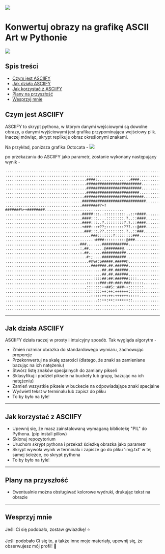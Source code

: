 ![](https://github.com/RameshAditya/asciify/blob/master/github-resources/logo.JPG)
# Konwertuj obrazy na grafikę ASCII Art w Pythonie

![](https://github.com/RameshAditya/asciify/blob/master/github-resources/sample.gif)

## Spis treści
- [Czym jest ASCIIFY](#czym-jest-asciify)
- [Jak działa ASCIIFY](#jak-działa-asciify)
- [Jak korzystać z ASCIIFY](#jak-korzystać-z-asciify)
- [Plany na przyszłość](#plany-na-przyszłość)
- [Wesprzyj mnie](#wesprzyj-mnie)

## Czym jest ASCIIFY
ASCIIFY to skrypt pythona, w którym danymi wejściowymi są dowolne obrazy, a danymi wyjściowymi jest grafika przypominająca wejściowy plik.
Inaczej mówiąc, skrypt replikuje obraz określonymi znakami. 

Na przykład, poniższa grafika Octocata -
![](https://github.com/RameshAditya/asciify/blob/master/octocat.png)

po przekazaniu do ASCIIFY jako parametr, zostanie wykonany następujący wynik - 
```
....................................................................................................
....................................................................................................
.....................................####:...............####.......................................
.....................................#########################......................................
.....................................#########################......................................
.....................................########################.......................................
....................................###########################.....................................
...................................#############################....................................
...................................########?+?#######%++########....................................
...................................#####:::..::::::::::..::+####....................................
...................................####:::....::::::::.?..::####....................................
...................................####:::..?.::::::::?.?.::####....................................
...................................+###:::+??;::::::::???.::@###....................................
....................................###:::.??.::::::::.?..::###.....................................
.......................................###:::::::?::::::::###.......................................
........................................:####::::::::::@###.........................................
..................................###.......############............................................
..................................:,##.......@#######@..............................................
..................................:.##......###########.............................................
.....................................#:;....###########.............................................
......................................#@%#:S#####.#####@............................................
.......................................#######.##.######............................................
............................................##.##.######............................................
............................................##.##.######............................................
........................................::::##:##:######::::........................................
.....................................::::::###:##:###:###::::::.....................................
....................................,:::::::++##S::###++:::::::.....................................
.....................................:::::::++:++:++++++:::::::.....................................
.......................................:::::++:++:++++++:::::.......................................
..........................................::++:++:++++++::..........................................
..................................................,.................................................
....................................................................................................
```
-------------------------------------------------------------------------------------------------------
## Jak działa ASCIIFY
ASCIIFY działa raczej w prosty i intuicyjny sposób.
Tak wygląda algorytm -
- Zmień rozmiar obrazka do standardowego wymiaru, zachowując proporcje
- Przekonwertuj na skalę szarości (dlatego, że znaki sa zamieniane bazując na ich natężeniu)
- Stwórz listę znaków specjalnych do zamiany pikseli
- Sklasyfikuj i podziel piksele na buckety lub grupy, bazując na ich natężeniu)
- Zamień wszystkie piksele w buckecie na odpowiadające znaki specjalne
- Wyświetl tekst w terminalu lub zapisz do pliku
- To by było na tyle!

-------------------------------------------------------------------------------------------------------
## Jak korzystać z ASCIIFY
- Upewnij się, że masz zainstalowaną wymaganą bibliotekę "PIL" do Pythona. (pip install pillow)
- Sklonuj repozytorium
- Uruchom skrypt pythona i przekaż ścieżkę obrazka jako parametr
- Skrypt wywoła wynik w terminalu i zapisze go do pliku 'img.txt' w tej samej ścieżce, co skrypt pythona
- To by było na tyle!

-------------------------------------------------------------------------------------------------------
## Plany na przyszłość
- Ewentualnie można obsługiwać kolorowe wydruki, drukując tekst na obrazie

-------------------------------------------------------------------------------------------------------
## Wesprzyj mnie
Jeśli Ci się podobało, zostaw gwiazdkę! :star:

Jeśli podobało Ci się to, a także inne moje materiały, upewnij się, że obserwujesz mój profil! :slightly_smiling_face:
